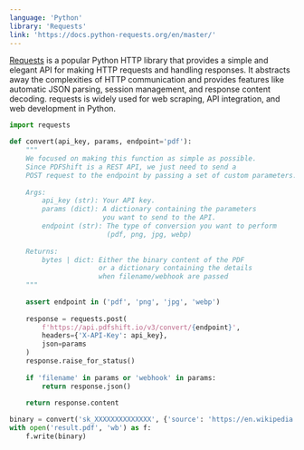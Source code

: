 ```yaml
---
language: 'Python'
library: 'Requests'
link: 'https://docs.python-requests.org/en/master/'
---
```


[Requests](https://docs.python-requests.org/en/master/) is a popular Python HTTP library that provides a simple and elegant API for making HTTP requests and handling responses. It abstracts away the complexities of HTTP communication and provides features like automatic JSON parsing, session management, and response content decoding. requests is widely used for web scraping, API integration, and web development in Python.

```python
import requests

def convert(api_key, params, endpoint='pdf'):
    """
    We focused on making this function as simple as possible.
    Since PDFShift is a REST API, we just need to send a
    POST request to the endpoint by passing a set of custom parameters.
    
    Args:
        api_key (str): Your API key.
        params (dict): A dictionary containing the parameters
                       you want to send to the API.
        endpoint (str): The type of conversion you want to perform
                        (pdf, png, jpg, webp)
    
    Returns:
        bytes | dict: Either the binary content of the PDF
                      or a dictionary containing the details
                      when filename/webhook are passed
    """
    
    assert endpoint in ('pdf', 'png', 'jpg', 'webp')
    
    response = requests.post(
        f'https://api.pdfshift.io/v3/convert/{endpoint}',
        headers={'X-API-Key': api_key},
        json=params
    )
    response.raise_for_status()
    
    if 'filename' in params or 'webhook' in params:
        return response.json()
    
    return response.content
```

```python
binary = convert('sk_XXXXXXXXXXXXXX', {'source': 'https://en.wikipedia.org/wiki/REST'})
with open('result.pdf', 'wb') as f:
    f.write(binary)
```
